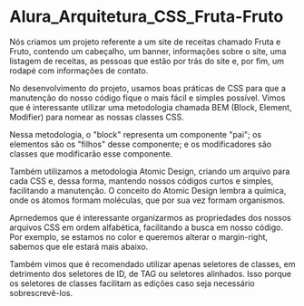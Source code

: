 # Alura_Arquitetura_CSS_Fruta-Fruto

Nós criamos um projeto referente a um site de receitas chamado Fruta e Fruto, contendo um cabeçalho, um banner, informações sobre o site, uma listagem de receitas, as pessoas que estão por trás do site e, por fim, um rodapé com informações de contato.

No desenvolvimento do projeto, usamos boas práticas de CSS para que a manutenção do nosso código fique o mais fácil e simples possível. Vimos que é interessante utilizar uma metodologia chamada BEM (Block, Element, Modifier) para nomear as nossas classes CSS.

Nessa metodologia, o "block" representa um componente "pai"; os elementos são os "filhos" desse componente; e os modificadores são classes que modificarão esse componente.

Também utilizamos a metodologia Atomic Design, criando um arquivo para cada CSS e, dessa forma, mantendo nossos códigos curtos e simples, facilitando a manutenção. O conceito do Atomic Design lembra a química, onde os átomos formam moléculas, que por sua vez formam organismos.

Aprnedemos que é interessante organizarmos as propriedades dos nossos arquivos CSS em ordem alfabética, facilitando a busca em nosso código. Por exemplo, se estamos no color e queremos alterar o margin-right, sabemos que ele estará mais abaixo.

Também vimos que é recomendado utilizar apenas seletores de classes, em detrimento dos seletores de ID, de TAG ou seletores alinhados. Isso porque os seletores de classes facilitam as edições caso seja necessário sobrescrevê-los.
